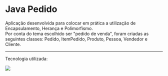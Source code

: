 # Java Pedido

Aplicação desenvolvida para colocar em prática a utilização de Encapsulamento, Herança e Polimorfismo.<br>
Por conta do tema escolhido ser "pedido de venda", foram criadas as seguintes classes: Pedido, ItemPedido, Produto, Pessoa, Vendedor e Cliente.

-----------------------

Tecnologia utilizada:

<img src="https://img.shields.io/badge/Java-ED8B00?style=for-the-badge&logo=java&logoColor=white">

